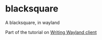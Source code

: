 # blacksquare
A blacksquare, in wayland

Part of the tutorial on [Writing Wayland client](https://bugaevc.gitbooks.io/writing-wayland-clients/content/)

